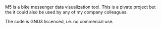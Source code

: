 M5 is a bike messenger data visualization tool. 
This is a pivate project but the it could also 
be used by any of my company colleagues. 

The code is GNU3 liscenced, i.e. no commercial use. 


